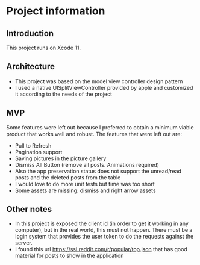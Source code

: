 # Project information

## Introduction

This project runs on Xcode 11.

## Architecture

- This project was based on the model view controller design pattern
- I used a native UISplitViewController provided by apple and customized it according to the needs of the project

## MVP

Some features were left out because I preferred to obtain a minimum viable product that works well and robust.
The features that were left out are:

- Pull to Refresh
- Pagination support
- Saving pictures in the picture gallery
- Dismiss All Button (remove all posts. Animations required)
- Also the app preservation status does not support the unread/read posts and the deleted posts from the table
- I would love to do more unit tests but time was too short
- Some assets are missing: dismiss and right arrow assets

## Other notes

- In this project is exposed the client id (in order to get it working in any computer), but in the real world, this must not happen. There must be a login system that provides the user token to do the requests against the server.
- I found this url https://ssl.reddit.com/r/popular/top.json that has good material for posts to show in the application
